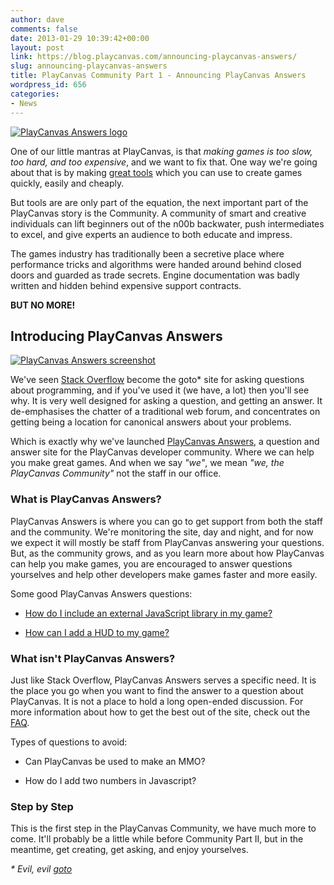 ```yaml
---
author: dave
comments: false
date: 2013-01-29 10:39:42+00:00
layout: post
link: https://blog.playcanvas.com/announcing-playcanvas-answers/
slug: announcing-playcanvas-answers
title: PlayCanvas Community Part 1 - Announcing PlayCanvas Answers
wordpress_id: 656
categories:
- News
---
```


[![PlayCanvas Answers logo](https://blog.playcanvas.com/wp-content/uploads/2013/01/answers_logo.png)](http://blog.playcanvas.com/wp-content/uploads/2013/01/answers_logo.png)

One of our little mantras at PlayCanvas, is that _making games is too slow, too hard, and too expensive_, and we want to fix that. One way we're going about that is by making [great tools](http://playcanvas.com/technology/) which you can use to create games quickly, easily and cheaply.

But tools are are only part of the equation, the next important part of the PlayCanvas story is the Community. A community of smart and creative individuals can lift beginners out of the n00b backwater, push intermediates to excel, and give experts an audience to both educate and impress.

The games industry has traditionally been a secretive place where performance tricks and algorithms were handed around behind closed doors and guarded as trade secrets. Engine documentation was badly written and hidden behind expensive support contracts.

**BUT NO MORE!**


## Introducing PlayCanvas Answers


[![PlayCanvas Answers screenshot](https://blog.playcanvas.com/wp-content/uploads/2013/01/answers.png)](http://blog.playcanvas.com/wp-content/uploads/2013/01/answers.png)

We've seen [Stack Overflow](http://stackoverflow.com) become the goto* site for asking questions about programming, and if you've used it (we have, a lot) then you'll see why. It is very well designed for asking a question, and getting an answer. It de-emphasises the chatter of a traditional web forum, and concentrates on getting being a location for canonical answers about your problems.

Which is exactly why we've launched [PlayCanvas Answers](http://answers.playcanvas.com), a question and answer site for the PlayCanvas developer community. Where we can help you make great games. And when we say _"we"_, we mean _"we, the PlayCanvas Community"_ not the staff in our office.


### What is PlayCanvas Answers?


PlayCanvas Answers is where you can go to get support from both the staff and the community. We're monitoring the site, day and night, and for now we expect it will mostly be staff from PlayCanvas answering your questions. But, as the community grows, and as you learn more about how PlayCanvas can help you make games, you are encouraged to answer questions yourselves and help other developers make games faster and more easily.

Some good PlayCanvas Answers questions:



	
  * [How do I include an external JavaScript library in my game?](http://answers.playcanvas.com/questions/17/how-do-i-include-an-external-javascript-library-in-my-game)

	
  * [How can I add a HUD to my game?](http://answers.playcanvas.com/questions/15/how-can-i-add-a-hud-to-my-playcanvas-game)




### What isn't PlayCanvas Answers?


Just like Stack Overflow, PlayCanvas Answers serves a specific need. It is the place you go when you want to find the answer to a question about PlayCanvas. It is not a place to hold a long open-ended discussion. For more information about how to get the best out of the site, check out the [FAQ](http://answers.playcanvas.com/faq/).

Types of questions to avoid:



	
  * Can PlayCanvas be used to make an MMO?

	
  * How do I add two numbers in Javascript?




### Step by Step


This is the first step in the PlayCanvas Community, we have much more to come. It'll probably be a little while before Community Part II, but in the meantime, get creating, get asking, and enjoy yourselves.

_* Evil, evil [goto](http://en.wikipedia.org/wiki/Goto#Criticism_and_decline)_
